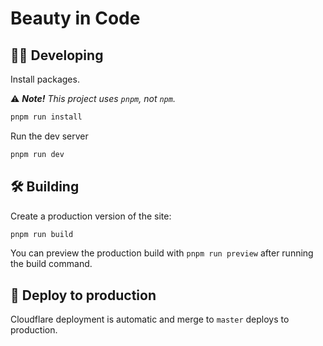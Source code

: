 # Beauty in Code

## 👨‍💻 Developing

Install packages. 

⚠️ _**Note!** This project uses `pnpm`, not `npm`._

```bash
pnpm run install
```

Run the dev server

```bash
pnpm run dev
```

## 🛠️ Building

Create a production version of the site:

```bash
pnpm run build
```

You can preview the production build with `pnpm run preview` after running the build command.

## 🚀 Deploy to production

Cloudflare deployment is automatic and merge to `master` deploys to production.
